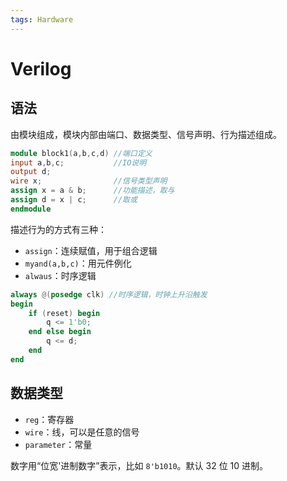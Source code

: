 ```yaml
---
tags: Hardware
---
```


# Verilog

## 语法

由模块组成，模块内部由端口、数据类型、信号声明、行为描述组成。

```verilog
module block1(a,b,c,d) //端口定义
input a,b,c;           //IO说明
output d;
wire x;                //信号类型声明
assign x = a & b;      //功能描述，取与
assign d = x | c;      //取或
endmodule
```

描述行为的方式有三种：

- `assign`：连续赋值，用于组合逻辑
- `myand(a,b,c)`：用元件例化
- `alwaus`：时序逻辑

```verilog
always @(posedge clk) //时序逻辑，时钟上升沿触发
begin
    if (reset) begin
        q <= 1'b0;
    end else begin
        q <= d;
    end
end
```

## 数据类型

- `reg`：寄存器
- `wire`：线，可以是任意的信号
- `parameter`：常量

数字用“位宽'进制数字”表示，比如 `8'b1010`。默认 32 位 10 进制。
